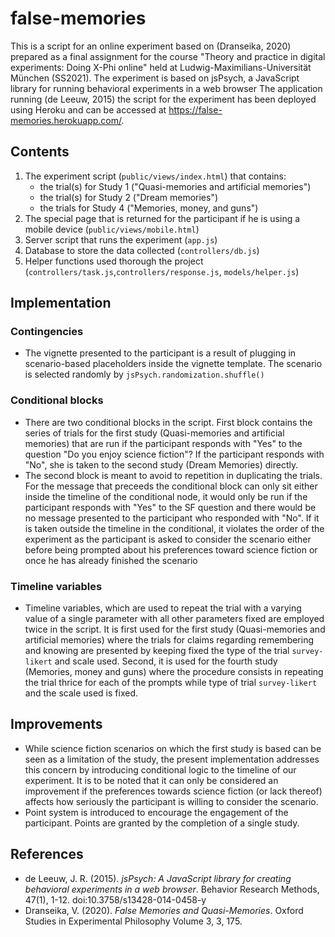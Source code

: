 # false-memories
This is a script for an online experiment based on (Dranseika, 2020) prepared as a final assignment for the course "Theory and practice in digital experiments: Doing X-Phi online" held at Ludwig-Maximilians-Universität München (SS2021). The experiment is based on jsPsych, a JavaScript library for running behavioral experiments in a web browser The application running (de Leeuw, 2015) the script for the experiment has been deployed using Heroku and can be accessed at https://false-memories.herokuapp.com/. 

## Contents
1. The experiment script (`public/views/index.html`) that contains: 
    - the trial(s) for Study 1 ("Quasi-memories and artificial memories")
    - the trial(s) for Study 2 ("Dream memories")
    - the trials for Study 4 ("Memories, money, and guns")
2. The special page that is returned for the participant if he is using a mobile device (`public/views/mobile.html`)
3. Server script that runs the experiment (`app.js`)
4. Database to store the data collected (`controllers/db.js`)
5. Helper functions used thorough the project (`controllers/task.js`,`controllers/response.js`, `models/helper.js`) 

## Implementation
### Contingencies
- The vignette presented to the participant is a result of plugging in scenario-based placeholders inside the vignette template. The scenario is selected randomly by `jsPsych.randomization.shuffle()`

### Conditional blocks
- There are two conditional blocks in the script. First block contains the series of trials for the first study (Quasi-memories and artificial memories) that are run if the participant responds with "Yes" to the question "Do you enjoy science fiction"? If the participant responds with "No", she is taken to the second study (Dream Memories) directly.
- The second block is meant to avoid to repetition in duplicating the trials. For the message that preceeds the conditional block can only sit either inside the timeline of the conditional node, it would only be run if the participant responds with "Yes" to the SF question and there would be no message presented to the participant who responded with "No". If it is taken outside the timeline in the conditional, it violates the order of the experiment as the participant is asked to consider the scenario either before being prompted about his preferences toward science fiction or once he has already finished the scenario

### Timeline variables
- Timeline variables, which are used to repeat the trial with a varying value of a single parameter with all other parameters fixed are employed twice in the script. It is first used for the first study (Quasi-memories and artificial memories) where the trials for claims regarding remembering and knowing are presented by keeping fixed the type of the trial `survey-likert` and scale used. Second, it is used for the fourth study (Memories, money and guns) where the procedure consists in repeating the trial thrice for each of the prompts while type of trial `survey-likert` and the scale used is fixed. 

## Improvements
- While science fiction scenarios on which the first study is based can be seen as a limitation of the study, the present implementation addresses this concern by introducing conditional logic to the timeline of our experiment. It is to be noted that it can only be considered an improvement if the preferences towards science fiction (or lack thereof) affects how seriously the participant is willing to consider the scenario.
- Point system is introduced to encourage the engagement of the participant. Points are granted by the completion of a single study.

## References
- de Leeuw, J. R. (2015). *jsPsych: A JavaScript library for creating behavioral experiments in a web browser*. Behavior Research Methods, 47(1), 1-12. doi:10.3758/s13428-014-0458-y
- Dranseika, V. (2020). *False Memories and Quasi-Memories*. Oxford Studies in Experimental Philosophy Volume 3, 3, 175.
